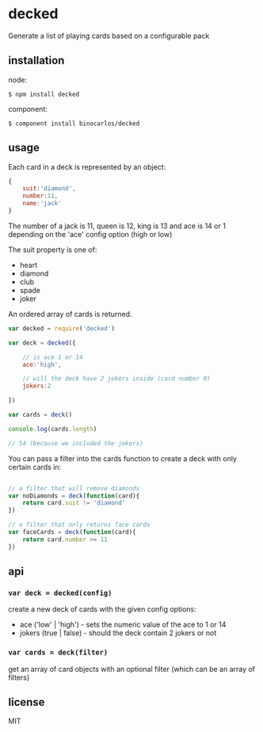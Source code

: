 decked
======

Generate a list of playing cards based on a configurable pack

## installation

node:

```
$ npm install decked
```

component:

```
$ component install binocarlos/decked
```

## usage

Each card in a deck is represented by an object:

```js
{
	suit:'diamond',
	number:11,
	name:'jack'
}
```

The number of a jack is 11, queen is 12, king is 13 and ace is 14 or 1 depending on the 'ace' config option (high or low)

The suit property is one of:

 * heart
 * diamond
 * club
 * spade
 * joker

An ordered array of cards is returned.

```js
var decked = require('decked')

var deck = decked({

	// is ace 1 or 14
	ace:'high',

	// will the deck have 2 jokers inside (card number 0)
	jokers:2

})

var cards = deck()

console.log(cards.length)

// 54 (because we included the jokers)
```

You can pass a filter into the cards function to create a deck with only certain cards in:

```js

// a filter that will remove diamonds
var noDiamonds = deck(function(card){
	return card.suit != 'diamond'
})

// a filter that only returns face cards
var faceCards = deck(function(card){
	return card.number >= 11
})
```

## api

### `var deck = decked(config)`

create a new deck of cards with the given config options:

 * ace ('low' | 'high') - sets the numeric value of the ace to 1 or 14
 * jokers (true | false) - should the deck contain 2 jokers or not

### `var cards = deck(filter)`

get an array of card objects with an optional filter (which can be an array of filters)

## license

MIT